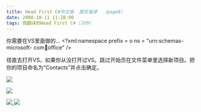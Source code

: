 ```yaml
---
title: Head First C#中文版  图文皆译  （page8）
date: 2008-10-11 11:28:00
tags: 我翻译的Head First C#（习作）
---
```

你需要在VS里面做的...  <?xml:namespace prefix = o ns = "urn:schemas-microsoft-
com:office:office" />

径直去打开VS，如果你从没打开过VS。跳过开始页在文件菜单里选择新项目。把你的项目命名为“Contacts”并点击确定。

![](https://p-blog.csdn.net/images/p_blog_csdn_net/cuipengfei1/EntryImages/20081011/%E6%88%AA%E5%9B%BE00633593213202416582.jpg)

![](https://p-blog.csdn.net/images/p_blog_csdn_net/cuipengfei1/EntryImages/20081011/%E6%88%AA%E5%9B%BE01633593213211791222.jpg)



[ ![](https://profile.csdnimg.cn/5/2/5/3_cuipengfei1)
![](https://g.csdnimg.cn/static/user-reg-year/1x/11.png)
](https://blog.csdn.net/cuipengfei1)





